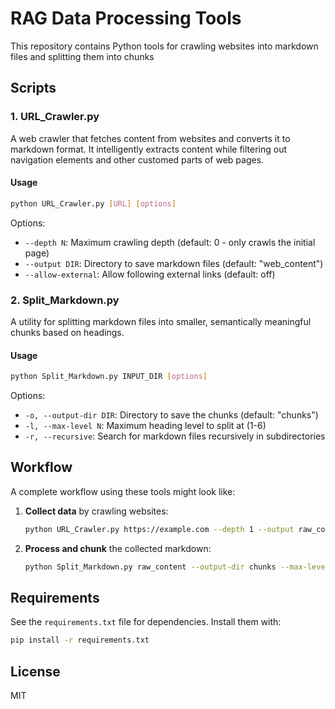 # RAG Data Processing Tools

This repository contains Python tools for crawling websites into markdown files and splitting them into chunks

## Scripts

### 1. URL_Crawler.py

A web crawler that fetches content from websites and converts it to markdown format. It intelligently extracts content while filtering out navigation elements and other customed parts of web pages.

#### Usage

```bash
python URL_Crawler.py [URL] [options]
```

Options:
- `--depth N`: Maximum crawling depth (default: 0 - only crawls the initial page)
- `--output DIR`: Directory to save markdown files (default: "web_content")
- `--allow-external`: Allow following external links (default: off)

### 2. Split_Markdown.py

A utility for splitting markdown files into smaller, semantically meaningful chunks based on headings. 

#### Usage

```bash
python Split_Markdown.py INPUT_DIR [options]
```

Options:
- `-o, --output-dir DIR`: Directory to save the chunks (default: "chunks")
- `-l, --max-level N`: Maximum heading level to split at (1-6)
- `-r, --recursive`: Search for markdown files recursively in subdirectories

## Workflow

A complete workflow using these tools might look like:

1. **Collect data** by crawling websites:
   ```bash
   python URL_Crawler.py https://example.com --depth 1 --output raw_content
   ```

2. **Process and chunk** the collected markdown:
   ```bash
   python Split_Markdown.py raw_content --output-dir chunks --max-level 2
   ```



## Requirements

See the `requirements.txt` file for dependencies. Install them with:

```bash
pip install -r requirements.txt
```

## License

MIT
